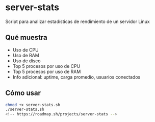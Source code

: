 # server-stats
Script para analizar estadísticas de rendimiento de un servidor Linux

## Qué muestra

- Uso de CPU
- Uso de RAM
- Uso de disco
- Top 5 procesos por uso de CPU
- Top 5 procesos por uso de RAM
- Info adicional: uptime, carga promedio, usuarios conectados

## Cómo usar

```bash
chmod +x server-stats.sh
./server-stats.sh
<!-- https://roadmap.sh/projects/server-stats -->
